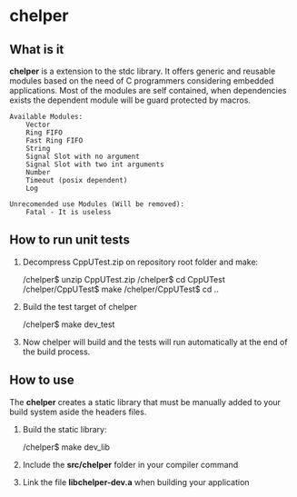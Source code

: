 chelper
=======

What is it
----------

**chelper** is a extension to the stdc library. It offers generic and reusable modules based 
on the need of C programmers considering embedded applications. Most of the modules are
self contained, when dependencies exists the dependent module will be guard protected
by macros.

	Available Modules:
		Vector 
		Ring FIFO
		Fast Ring FIFO
		String 
		Signal Slot with no argument
		Signal Slot with two int arguments 
		Number
		Timeout (posix dependent)
		Log
	
	Unrecomended use Modules (Will be removed):
		Fatal - It is useless
		
		

How to run unit tests
---------------------

1) Decompress CppUTest.zip on repository root folder and make:

	/chelper$ unzip CppUTest.zip
	/chelper$ cd CppUTest
	/chelper/CppUTest$ make
	/chelper/CppUTest$ cd ..
	
2) Build the test target of chelper

	/chelper$ make dev_test
	
3) Now chelper will build and the tests will run automatically at the end of the build process.	


How to use	
----------

The **chelper** creates a static library that must be manually added to your build system aside
the headers files.

1) Build the static library:
	
	/chelper$ make dev_lib

2) Include the **src/chelper** folder in your compiler command

3) Link the file **libchelper-dev.a** when building your application
